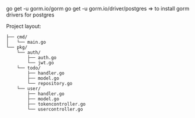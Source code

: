 go get -u gorm.io/gorm
go get -u gorm.io/driver/postgres
=> to install gorm drivers for postgres


Project layout:
```
├── cmd/
│   └── main.go
└── pkg/
    └── auth/
        ├── auth.go
        └── jwt.go
    └── todo/
        ├── handler.go
        ├── model.go
        └── repository.go
    └── user/
        ├── handler.go
        ├── model.go
        ├── tokencontroller.go
        └── usercontroller.go
```

